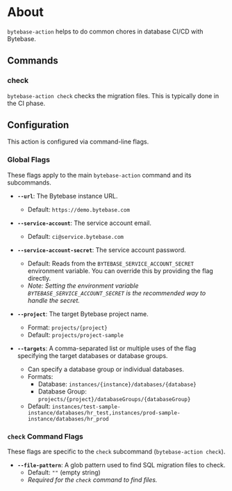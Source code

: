 # About

`bytebase-action` helps to do common chores in database CI/CD with Bytebase.

## Commands

### check

`bytebase-action check` checks the migration files. This is typically done in the CI phase.

## Configuration

This action is configured via command-line flags.

### Global Flags

These flags apply to the main `bytebase-action` command and its subcommands.

-   **`--url`**: The Bytebase instance URL.
    -   Default: `https://demo.bytebase.com`

-   **`--service-account`**: The service account email.
    -   Default: `ci@service.bytebase.com`

-   **`--service-account-secret`**: The service account password.
    -   Default: Reads from the `BYTEBASE_SERVICE_ACCOUNT_SECRET` environment variable. You can override this by providing the flag directly.
    -   *Note: Setting the environment variable `BYTEBASE_SERVICE_ACCOUNT_SECRET` is the recommended way to handle the secret.*

-   **`--project`**: The target Bytebase project name.
    -   Format: `projects/{project}`
    -   Default: `projects/project-sample`

-   **`--targets`**: A comma-separated list or multiple uses of the flag specifying the target databases or database groups.
    -   Can specify a database group or individual databases.
    -   Formats:
        -   Database: `instances/{instance}/databases/{database}`
        -   Database Group: `projects/{project}/databaseGroups/{databaseGroup}`
    -   Default: `instances/test-sample-instance/databases/hr_test,instances/prod-sample-instance/databases/hr_prod`

### `check` Command Flags

These flags are specific to the `check` subcommand (`bytebase-action check`).

-   **`--file-pattern`**: A glob pattern used to find SQL migration files to check.
    -   Default: `""` (empty string)
    -   *Required for the `check` command to find files.*
